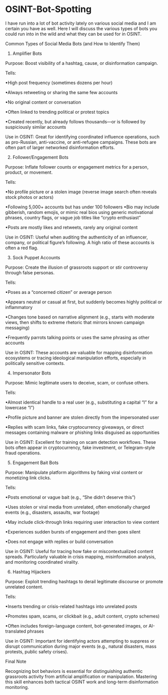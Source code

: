 # OSINT-Bot-Spotting

I have run into a lot of bot activity lately on various social media and I am certain you have as well. Here I will discuss the various types of bots you could run into in the wild and what they can be used for in OSINT.

Common Types of Social Media Bots (and How to Identify Them)

1. Amplifier Bots

Purpose: Boost visibility of a hashtag, cause, or disinformation campaign.

Tells:

•High post frequency (sometimes dozens per hour)

•Always retweeting or sharing the same few accounts

•No original content or conversation

•Often linked to trending political or protest topics

•Created recently, but already follows thousands—or is followed by suspiciously similar accounts

Use in OSINT: Great for identifying coordinated influence operations, such as pro-Russian, anti-vaccine, or anti-refugee campaigns. These bots are often part of larger networked disinformation efforts.



2. Follower/Engagement Bots

Purpose: Inflate follower counts or engagement metrics for a person, product, or movement.

Tells:

•No profile picture or a stolen image (reverse image search often reveals stock photos or actors)

•Following 5,000+ accounts but has under 100 followers
•Bio may include gibberish, random emojis, or mimic real bios using generic motivational phrases, country flags, or vague job titles like “crypto enthusiast”

•Posts are mostly likes and retweets, rarely any original content

Use in OSINT: Useful when auditing the authenticity of an influencer, company, or political figure’s following. A high ratio of these accounts is often a red flag.



3. Sock Puppet Accounts

Purpose: Create the illusion of grassroots support or stir controversy through false personas.

Tells:

•Poses as a “concerned citizen” or average person

•Appears neutral or casual at first, but suddenly becomes highly political or inflammatory

•Changes tone based on narrative alignment (e.g., starts with moderate views, then shifts to extreme rhetoric that mirrors known campaign messaging)

•Frequently parrots talking points or uses the same phrasing as other accounts

Use in OSINT: These accounts are valuable for mapping disinformation ecosystems or tracing ideological manipulation efforts, especially in politically sensitive contexts.



4. Impersonator Bots

Purpose: Mimic legitimate users to deceive, scam, or confuse others.

Tells:

•Almost identical handle to a real user (e.g., substituting a capital “I” for a lowercase “l”)

•Profile picture and banner are stolen directly from the impersonated user

•Replies with scam links, fake cryptocurrency giveaways, or direct messages containing malware or phishing links disguised as opportunities

Use in OSINT: Excellent for training on scam detection workflows. These bots often appear in cryptocurrency, fake investment, or Telegram-style fraud operations.



5. Engagement Bait Bots

Purpose: Manipulate platform algorithms by faking viral content or monetizing link clicks.

Tells:

•Posts emotional or vague bait (e.g., “She didn’t deserve this”)

•Uses stolen or viral media from unrelated, often emotionally charged events (e.g., disasters, assaults, war footage)

•May include click-through links requiring user interaction to view content

•Experiences sudden bursts of engagement and then goes silent

•Does not engage with replies or build conversation

Use in OSINT: Useful for tracing how fake or miscontextualized content spreads. Particularly valuable in crisis mapping, misinformation analysis, and monitoring coordinated virality.



6. Hashtag Hijackers

Purpose: Exploit trending hashtags to derail legitimate discourse or promote unrelated content.

Tells:

•Inserts trending or crisis-related hashtags into unrelated posts

•Promotes spam, scams, or clickbait (e.g., adult content, crypto schemes)

•Often includes foreign-language content, bot-generated images, or AI-translated phrases

Use in OSINT: Important for identifying actors attempting to suppress or disrupt communication during major events (e.g., natural disasters, mass protests, public safety crises).



Final Note

Recognizing bot behaviors is essential for distinguishing authentic grassroots activity from artificial amplification or manipulation. Mastering this skill enhances both tactical OSINT work and long-term disinformation monitoring.
